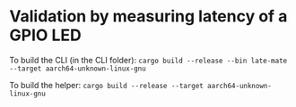 # Validation by measuring latency of a GPIO LED

To build the CLI (in the CLI folder):
`cargo build --release --bin late-mate --target aarch64-unknown-linux-gnu`

To build the helper:
`cargo build --release --target aarch64-unknown-linux-gnu`

